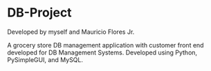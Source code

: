 # DB-Project
Developed by myself and Mauricio Flores Jr.

A grocery store DB management application with customer front end developed for DB Management Systems.
Developed using Python, PySimpleGUI, and MySQL.
